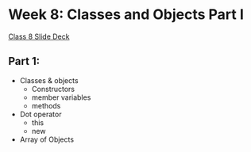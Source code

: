 
# Week 8: Classes and Objects Part I



[Class 8 Slide Deck](https://docs.google.com/presentation/d/1Nvj3XGuVzq0rdxW40eaimqnNmvsKyCVXKzMDy5fAyuA/edit#slide=id.g28fbc214ae8_0_0)

## Part 1:
* Classes & objects
	* Constructors
	* member variables
	* methods 
* Dot operator
	* this
	* new
* Array of Objects


